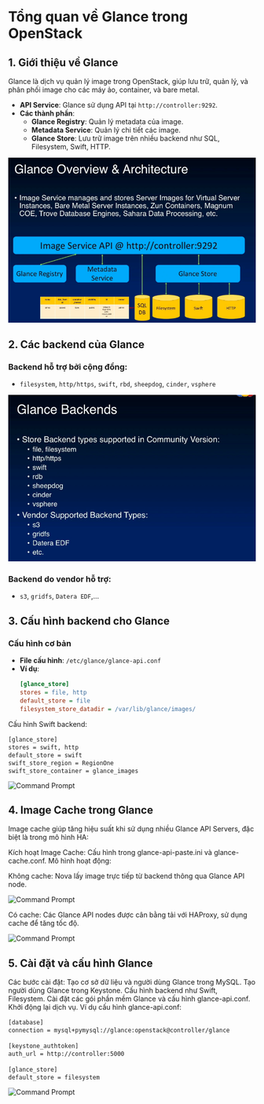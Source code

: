 # Tổng quan về Glance trong OpenStack

## 1. Giới thiệu về Glance
Glance là dịch vụ quản lý image trong OpenStack, giúp lưu trữ, quản lý, và phân phối image cho các máy ảo, container, và bare metal. 

- **API Service**: Glance sử dụng API tại `http://controller:9292`.
- **Các thành phần**:
  - **Glance Registry**: Quản lý metadata của image.
  - **Metadata Service**: Quản lý chi tiết các image.
  - **Glance Store**: Lưu trữ image trên nhiều backend như SQL, Filesystem, Swift, HTTP.

![Command Prompt](https://github.com/cuongnvvietis/NhanHoa/blob/main/Docs/Picture/Openstack/Screenshot_47.png)

## 2. Các backend của Glance
### Backend hỗ trợ bởi cộng đồng:
- `filesystem`, `http/https`, `swift`, `rbd`, `sheepdog`, `cinder`, `vsphere`

![Command Prompt](https://github.com/cuongnvvietis/NhanHoa/blob/main/Docs/Picture/Openstack/Screenshot_48.png)

### Backend do vendor hỗ trợ:
- `s3`, `gridfs`, `Datera EDF`,...

## 3. Cấu hình backend cho Glance
### Cấu hình cơ bản
- **File cấu hình**: `/etc/glance/glance-api.conf`
- **Ví dụ**:
  ```ini
  [glance_store]
  stores = file, http
  default_store = file
  filesystem_store_datadir = /var/lib/glance/images/
Cấu hình Swift backend:

    [glance_store]
    stores = swift, http
    default_store = swift
    swift_store_region = RegionOne
    swift_store_container = glance_images

![Command Prompt](https://github.com/cuongnvvietis/NhanHoa/blob/main/Docs/Picture/Openstack/Screenshot_50.png)

## 4. Image Cache trong Glance
Image cache giúp tăng hiệu suất khi sử dụng nhiều Glance API Servers, đặc biệt là trong mô hình HA:

Kích hoạt Image Cache: Cấu hình trong glance-api-paste.ini và glance-cache.conf.
Mô hình hoạt động:

Không cache: Nova lấy image trực tiếp từ backend thông qua Glance API node.

![Command Prompt](https://github.com/cuongnvvietis/NhanHoa/blob/main/Docs/Picture/Openstack/Screenshot_52.png)

Có cache: Các Glance API nodes được cân bằng tải với HAProxy, sử dụng cache để tăng tốc độ.

![Command Prompt](https://github.com/cuongnvvietis/NhanHoa/blob/main/Docs/Picture/Openstack/Screenshot_51.png)

## 5. Cài đặt và cấu hình Glance
Các bước cài đặt:
Tạo cơ sở dữ liệu và người dùng Glance trong MySQL.
Tạo người dùng Glance trong Keystone.
Cấu hình backend như Swift, Filesystem.
Cài đặt các gói phần mềm Glance và cấu hình glance-api.conf.
Khởi động lại dịch vụ.
Ví dụ cấu hình glance-api.conf:

    [database]
    connection = mysql+pymysql://glance:openstack@controller/glance

    [keystone_authtoken]
    auth_url = http://controller:5000

    [glance_store]
    default_store = filesystem

![Command Prompt](https://github.com/cuongnvvietis/NhanHoa/blob/main/Docs/Picture/Openstack/Screenshot_54.png)
